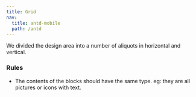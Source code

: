 ```yaml
---
title: Grid
nav:
  title: antd-mobile
  path: /antd
---
```


We divided the design area into a number of aliquots in horizontal and vertical.

### Rules
- The contents of the blocks should have the same type. eg: they are all pictures or icons with text.

<code src="./demos/basic.tsx" />

<API/>